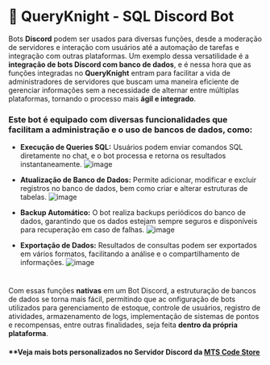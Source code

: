 # 🤖 QueryKnight - SQL Discord Bot
Bots **Discord** podem ser usados para diversas funções, desde a moderação de servidores e interação com usuários até a automação de tarefas e integração com outras plataformas. Um exemplo dessa versatilidade é a **integração de bots Discord com banco de dados**, e é nessa hora que as funções integradas no **QueryKnight** entram para facilitar a vida de administradores de servidores que buscam uma maneira eficiente de gerenciar informações sem a necessidade de alternar entre múltiplas plataformas, tornando o processo mais **ágil e integrado**. 

### Este bot é equipado com diversas funcionalidades que facilitam a administração e o uso de bancos de dados, como:

- **Execução de Queries SQL:** Usuários podem enviar comandos SQL diretamente no chat, e o bot processa e retorna os resultados instantaneamente.
![image](https://github.com/Miguel-Marsico/QueryKnight-DiscordBot/assets/158609724/e9813fb9-2f0f-4968-8132-85fac4977f2d)

- **Atualização de Banco de Dados:** Permite adicionar, modificar e excluir registros no banco de dados, bem como criar e alterar estruturas de tabelas.
![image](https://github.com/Miguel-Marsico/QueryKnight-DiscordBot/assets/158609724/2cb0dbcc-5bd9-46af-834c-2994537e15bd)

- **Backup Automático:** O bot realiza backups periódicos do banco de dados, garantindo que os dados estejam sempre seguros e disponíveis para recuperação em caso de falhas.
![image](https://github.com/Miguel-Marsico/QueryKnight-DiscordBot/assets/158609724/88f311c8-291f-47c1-ab15-fe8d8d53f214)

- **Exportação de Dados:** Resultados de consultas podem ser exportados em vários formatos, facilitando a análise e o compartilhamento de informações.
![image](https://github.com/Miguel-Marsico/QueryKnight-DiscordBot/assets/158609724/b9c4b370-7694-457f-863e-7501617a599f)
# 

Com essas funções **nativas** em um Bot Discord, a estruturação de bancos de dados se torna mais fácil, permitindo que ac onfiguração de bots utilizados para gerenciamento de estoque, controle de usuários, registro de atividades, armazenamento de logs, implementação de sistemas de pontos e recompensas, entre outras finalidades, seja feita **dentro da própria plataforma**.

#### **Veja mais bots personalizados no Servidor Discord da [MTS Code Store](https://discord.gg/QCQAsFBhqb) 
 
